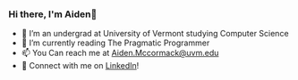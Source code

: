 ### Hi there, I'm Aiden👋
- 🔭 I’m an undergrad at University of Vermont studying Computer Science
- 📖 I’m currently reading The Pragmatic Programmer 
- 📫 You Can reach me at <Aiden.Mccormack@uvm.edu>
- 💼 Connect with me on [LinkedIn](www.linkedin.com/in/aiden-mccormack/)!

<!--
**aidnrm/aidnrm** is a ✨ _special_ ✨ repository because its `README.md` (this file) appears on your GitHub profile.

Here are some ideas to get you started:


- 🌱 I’m currently learning ...
- 👯 I’m looking to collaborate on ...
- 🤔 I’m looking for help with ...
- 💬 Ask me about ...
- 📫 How to reach me: ...
- 😄 Pronouns: ...
- ⚡ Fun fact: ...
-->
